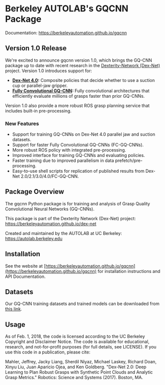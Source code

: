 # Berkeley AUTOLAB's GQCNN Package

Documentation: https://berkeleyautomation.github.io/gqcnn

## Version 1.0 Release
We're excited to announce gqcnn version 1.0, which brings the GQ-CNN package up to date with recent research in the [Dexterity-Network (Dex-Net)](https://berkeleyautomation.github.io/dex-net/) project.
Version 1.0 introduces support for:

* **[Dex-Net 4.0](https://goldberg.berkeley.edu/pubs/Ambidextrous-Grasping-Science-Robotics-Jan-2019.pdf):** Composite policies that decide whether to use a suction cup or parallel-jaw gripper.
* **[Fully Convolutional GQ-CNN](https://goldberg.berkeley.edu/pubs/Fully-Convolutional-Dex-Net-RA-Letters-Journal-Feb-2019.pdf):** Fully convolutional architectures that efficiently evaluate millions of grasps faster than prior GQ-CNNs.

Version 1.0 also provide a more robust ROS grasp planning service that includes built-in pre-processing.

### New Features
* Support for training GQ-CNNs on Dex-Net 4.0 parallel jaw and suction datasets.
* Support for faster Fully Convolutional GQ-CNNs (FC-GQ-CNNs).
* More robust ROS policy with integrated pre-processing.
* Improved interface for training GQ-CNNs and evaluating policies.
* Faster training due to improved parallelism in data prefetch/pre-processing.
* Easy-to-use shell scripts for replication of published results from Dex-Net 2.0/2.1/3.0/4.0/FC-GQ-CNN.

## Package Overview
The gqcnn Python package is for training and analysis of Grasp Quality Convolutional Neural Networks (GQ-CNNs).

This package is part of the Dexterity Network (Dex-Net) project: https://berkeleyautomation.github.io/dex-net

Created and maintained by the AUTOLAB at UC Berkeley: https://autolab.berkeley.edu

## Installation
See the website at [https://berkeleyautomation.github.io/gqcnn](https://berkeleyautomation.github.io/gqcnn) for installation instructions and API Documentation.

## Datasets
Our GQ-CNN training datasets and trained models can be downloaded from [this link](https://berkeley.box.com/s/p85ov4dx7vbq6y1l02gzrnsexg6yyayb).

## Usage
As of Feb. 1, 2018, the code is licensed according to the UC Berkeley Copyright and Disclaimer Notice.
The code is available for educational, research, and not-for-profit purposes (for full details, see LICENSE).
If you use this code in a publication, please cite:

Mahler, Jeffrey, Jacky Liang, Sherdil Niyaz, Michael Laskey, Richard Doan, Xinyu Liu, Juan Aparicio Ojea, and Ken Goldberg. "Dex-Net 2.0: Deep Learning to Plan Robust Grasps with Synthetic Point Clouds and Analytic Grasp Metrics." Robotics: Science and Systems (2017). Boston, MA.

